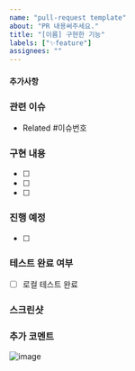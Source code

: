 ```yaml
---
name: "pull-request template"
about: "PR 내용써주세요."
title: "[이름] 구현한 기능"
labels: ["✨feature"]
assignees: ""
---
```



#### 추가사항

### 관련 이슈
<!-- 관련 이슈 번호를 적어주세요 -->
- Related #이슈번호

### 구현 내용
<!-- 작업 내용을 적어주세요 -->
- [ ] 
- [ ] 
- [ ] 

### 진행 예정
<!-- 추가 작업이 필요한 경우 적어주세요 -->
- [ ] 

### 테스트 완료 여부
<!-- npm run start:dev 실행 시 에러 없는지 확인 -->
- [ ] 로컬 테스트 완료

### 스크린샷
<!-- 필요한 경우 스크린샷을 첨부해주세요 -->

### 추가 코멘트
<!-- 리뷰어에게 전달할 내용이 있다면 적어주세요 -->
![image](이미지url)


